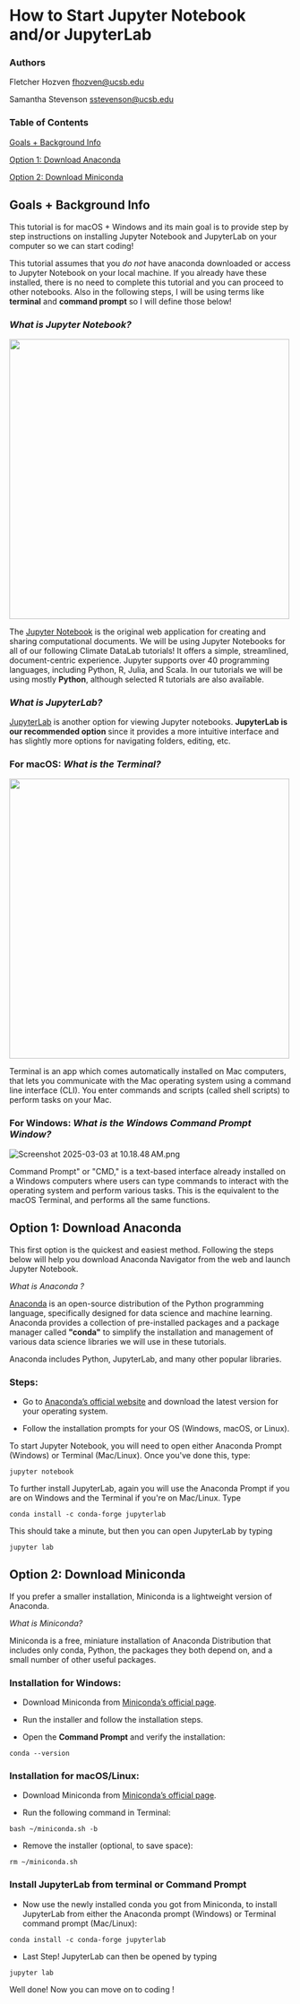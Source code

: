 # How to Start Jupyter Notebook and/or JupyterLab
### Authors

Fletcher Hozven fhozven@ucsb.edu

Samantha Stevenson sstevenson@ucsb.edu

### Table of Contents

[Goals + Background Info](#purpose)

[Option 1: Download Anaconda](#anaconda)

[Option 2: Download Miniconda](#mini)

<a id='purpose'></a> 
## **Goals + Background Info**

This tutorial is for macOS + Windows and its main goal is to provide step by step instructions on installing Jupyter Notebook and JupyterLab on your computer so we can start coding! 

This tutorial assumes that you _do not_ have anaconda downloaded or access to Jupyter Notebook on your local machine. If you already have these installed, there is no need to complete this tutorial and you can proceed to other notebooks. Also in the following steps, I will be using terms like __terminal__ and __command prompt__ so I will define those below!

### _What is Jupyter Notebook?_

<img src="attachment:70336d66-5ad8-439d-bcc4-2751ce92222d.png" width="500">

The [Jupyter Notebook](https://jupyter.org/) is the original web application for creating and sharing computational documents. We will be using Jupyter Notebooks for all of our following Climate DataLab tutorials! It offers a simple, streamlined, document-centric experience. Jupyter supports over 40 programming languages, including Python, R, Julia, and Scala. In our tutorials we will be using mostly __Python__, although selected R tutorials are also available.

### _What is JupyterLab?_

[JupyterLab](https://jupyterlab.readthedocs.io/en/latest/) is another option for viewing Jupyter notebooks. **JupyterLab is our recommended option** since it provides a more intuitive interface and has slightly more options for navigating folders, editing, etc.


### For macOS: _What is the Terminal?_

<img src="attachment:f132f0cd-14c1-49a2-b6a9-cd95b7d7847e.png" width="500">

Terminal is an app which comes automatically installed on Mac computers, that lets you communicate with the Mac operating system using a command line interface (CLI). You enter commands and scripts (called shell scripts) to perform tasks on your Mac.

### For Windows: _What is the Windows Command Prompt Window?_

![Screenshot 2025-03-03 at 10.18.48 AM.png](attachment:a12d3932-89aa-4551-ac1d-1b2b383fdfdc.png)

Command Prompt" or "CMD," is a text-based interface already installed on a Windows computers where users can type commands to interact with the operating system and perform various tasks. This is the equivalent to the macOS Terminal, and performs all the same functions.


<a id='anaconda'></a> 
## **Option 1: Download Anaconda**

This first option is the quickest and easiest method. Following the steps below will help you download Anaconda Navigator from the web and launch Jupyter Notebook.

_What is Anaconda ?_

[Anaconda](https://www.anaconda.com/) is an open-source distribution of the Python programming language, specifically designed for data science and machine learning. Anaconda provides a collection of pre-installed packages and a package manager called __"conda"__ to simplify the installation and management of various data science libraries we will use in these tutorials.

Anaconda includes Python, JupyterLab, and many other popular libraries.

### Steps:
- Go to [Anaconda’s official website](https://www.anaconda.com/) and download the latest version for your operating system.

- Follow the installation prompts for your OS (Windows, macOS, or Linux).

To start Jupyter Notebook, you will need to open either Anaconda Prompt (Windows) or Terminal (Mac/Linux). Once you've done this, type:

`jupyter notebook`

To further install JupyterLab, again you will use the Anaconda Prompt if you are on Windows and the Terminal if you're on Mac/Linux. Type

`conda install -c conda-forge jupyterlab`

This should take a minute, but then you can open JupyterLab by typing

`jupyter lab`

<a id='mini'></a> 
## **Option 2: Download Miniconda**

If you prefer a smaller installation, Miniconda is a lightweight version of Anaconda.

_What is Miniconda?_

Miniconda is a free, miniature installation of Anaconda Distribution that includes only conda, Python, the packages they both depend on, and a small number of other useful packages.


### Installation for Windows:
- Download Miniconda from [Miniconda’s official page](https://docs.conda.io/en/latest/miniconda.html).

- Run the installer and follow the installation steps.

- Open the **Command Prompt** and verify the installation:

`conda --version`

### Installation for macOS/Linux:
- Download Miniconda from [Miniconda’s official page](https://docs.conda.io/en/latest/miniconda.html).

- Run the following command in Terminal:

  
`bash ~/miniconda.sh -b`
 

- Remove the installer (optional, to save space):

`rm ~/miniconda.sh`


### Install JupyterLab from terminal or Command Prompt

 - Now use the newly installed conda you got from Miniconda, to install JupyterLab from either the Anaconda prompt (Windows) or Terminal command prompt (Mac/Linux):

`conda install -c conda-forge jupyterlab`

- Last Step! JupyterLab can then be opened by typing

`jupyter lab`

Well done! Now you can move on to coding !
